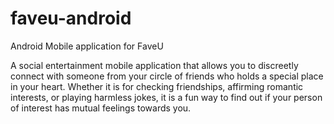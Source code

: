 # faveu-android

Android Mobile application for FaveU

A social entertainment mobile application that allows you to discreetly connect with someone from your circle of friends who holds a special place in your heart. Whether it is for checking friendships, affirming romantic interests, or playing harmless jokes, it is a fun way to find out if your person of interest has mutual feelings towards you.
